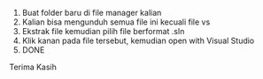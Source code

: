 1. Buat folder baru di file manager kalian
2. Kalian bisa mengunduh semua file ini kecuali file vs
3. Ekstrak file kemudian pilih file berformat .sln
4. Klik kanan pada file tersebut, kemudian open with Visual Studio
5. DONE

Terima Kasih
